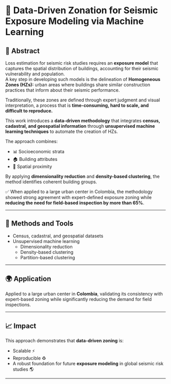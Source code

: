 # 📌 Data-Driven Zonation for Seismic Exposure Modeling via Machine Learning

## 📝 Abstract  
Loss estimation for seismic risk studies requires an **exposure model** that captures the spatial distribution of buildings, accounting for their seismic vulnerability and population.  
A key step in developing such models is the delineation of **Homogeneous Zones (HZs):** urban areas where buildings share similar construction practices that inform about their seismic performance.  

Traditionally, these zones are defined through expert judgment and visual interpretation, a process that is **time-consuming, hard to scale, and difficult to reproduce.**  

This work introduces a **data-driven methodology** that integrates **census, cadastral, and geospatial information** through **unsupervised machine learning techniques** to automate the creation of HZs.  

The approach combines:  
- 📊 Socioeconomic strata  
- 🏠 Building attributes  
- 📍 Spatial proximity  

By applying **dimensionality reduction** and **density-based clustering**, the method identifies coherent building groups.  

✅ When applied to a large urban center in Colombia, the methodology showed strong agreement with expert-defined exposure zoning while **reducing the need for field-based inspection by more than 65%**.  

---

## 🔧 Methods and Tools  
- Census, cadastral, and geospatial datasets  
- Unsupervised machine learning  
  - Dimensionality reduction  
  - Density-based clustering
  - Partition-based clustering 

---

## 🌍 Application  
Applied to a large urban center in **Colombia**, validating its consistency with expert-based zoning while significantly reducing the demand for field inspections.  

---

## 📈 Impact  
This approach demonstrates that **data-driven zoning** is:  
- Scalable ⚡  
- Reproducible ♻️  
- A robust foundation for future **exposure modeling** in global seismic risk studies 🌎  

---
